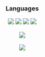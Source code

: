 <h3 align="center">Languages</h1>
<div align="center">
  <div>
    <img src="https://img.shields.io/badge/C%23-090909?style=for-the-badge&logo=sharp&logoColor=99CC00">
    <img src="https://img.shields.io/badge/-C-090909?style=for-the-badge&logo=C&logoColor=6296CC">
    <img src="https://img.shields.io/badge/-C++-090909?style=for-the-badge&logo=C%2b%2b&logoColor=6296CC">
    <img src="https://img.shields.io/badge/-Python-090909?style=for-the-badge&logo=python&logoColor=3776AB">
  </div>
</div>

<br>

<div align="center">
    <img src="https://github-readme-stats.vercel.app/api?username=CLEVER1337&theme=bear&show_icons=true&hide_border=true&count_private=true">
</div>

<br>

<div align="center">
    <img src="https://github-readme-stats.vercel.app/api/top-langs/?username=CLEVER1337&layout=donut&hide=HTML,CSS,JavaScript&theme=radical">
</div>